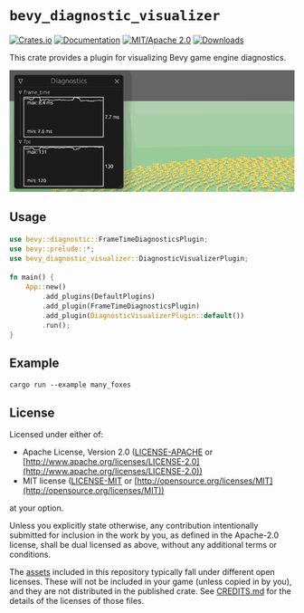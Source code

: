 # `bevy_diagnostic_visualizer`

[![Crates.io](https://img.shields.io/crates/v/bevy_diagnostic_visualizer.svg)](https://crates.io/crates/bevy_diagnostic_visualizer)
[![Documentation](https://docs.rs/bevy_diagnostic_visualizer/badge.svg)](https://docs.rs/bevy_diagnostic_visualizer)
[![MIT/Apache 2.0](https://img.shields.io/badge/license-MIT%2FApache-blue.svg)](#license)
[![Downloads](https://img.shields.io/crates/d/bevy_diagnostic_visualizer.svg)](https://crates.io/crates/bevy_diagnostic_visualizer)

This crate provides a plugin for visualizing Bevy game engine diagnostics.

![screenshot](assets/demo.gif)

## Usage

```rust
use bevy::diagnostic::FrameTimeDiagnosticsPlugin;
use bevy::prelude::*;
use bevy_diagnostic_visualizer::DiagnosticVisualizerPlugin;

fn main() {
    App::new()
        .add_plugins(DefaultPlugins)
        .add_plugin(FrameTimeDiagnosticsPlugin)
        .add_plugin(DiagnosticVisualizerPlugin::default())
        .run();
}
```

## Example

```
cargo run --example many_foxes
```

## License

Licensed under either of:

* Apache License, Version 2.0
  ([LICENSE-APACHE](LICENSE-APACHE) or [http://www.apache.org/licenses/LICENSE-2.0](http://www.apache.org/licenses/LICENSE-2.0))
* MIT license
  ([LICENSE-MIT](LICENSE-MIT) or [http://opensource.org/licenses/MIT](http://opensource.org/licenses/MIT))

at your option.

Unless you explicitly state otherwise, any contribution intentionally submitted
for inclusion in the work by you, as defined in the Apache-2.0 license, shall be
dual licensed as above, without any additional terms or conditions.

The [assets](assets) included in this repository typically fall under different
open licenses.  These will not be included in your game (unless copied in by you),
and they are not distributed in the published crate. See [CREDITS.md](CREDITS.md)
for the details of the licenses of those files.